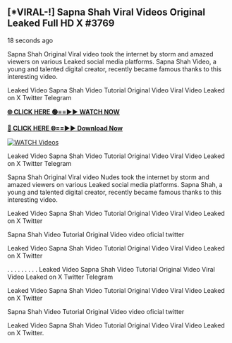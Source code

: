 ## [*VIRAL-!] Sapna Shah Viral Videos Original Leaked Full HD X #3769

18 seconds ago

Sapna Shah Original Viral video took the internet by storm and amazed viewers on various Leaked social media platforms. Sapna Shah Video, a young and talented digital creator, recently became famous thanks to this interesting video.

Leaked Video Sapna Shah Video Tutorial Original Video Viral Video Leaked on X Twitter Telegram

**[🌐 CLICK HERE 🟢==►► WATCH NOW](https://xtreamnow.com/viral-videos/)**

**[🔴 CLICK HERE 🌐==►► Download Now](https://xtreamnow.com/viral-videos/)**

[![WATCH Videos](https://i.imgur.com/dJHk4Zq.gif)](https://xtreamnow.com/viral-videos/)

Leaked Video Sapna Shah Video Tutorial Original Video Viral Video Leaked on X Twitter Telegram

Sapna Shah Original Viral video Nudes took the internet by storm and amazed viewers on various Leaked social media platforms. Sapna Shah, a young and talented digital creator, recently became famous thanks to this interesting video.

Leaked Video Sapna Shah Video Tutorial Original Video Viral Video Leaked on X Twitter

Sapna Shah Video Tutorial Original Video video oficial twitter

Leaked Video Sapna Shah Video Tutorial Original Video Viral Video Leaked on X Twitter

. . . . . . . . . Leaked Video Sapna Shah Video Tutorial Original Video Viral Video Leaked on X Twitter Telegram

Leaked Video Sapna Shah Video Tutorial Original Video Viral Video Leaked on X Twitter

Sapna Shah Video Tutorial Original Video video oficial twitter

Leaked Video Sapna Shah Video Tutorial Original Video Viral Video Leaked on X Twitter.
